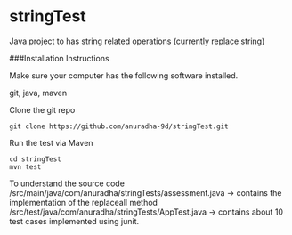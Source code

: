 # stringTest
Java project to has string related operations (currently replace string)

###Installation Instructions

Make sure your computer has the following software installed.

git,
java,
maven

Clone the git repo

```
git clone https://github.com/anuradha-9d/stringTest.git
```

Run the test via Maven

```
cd stringTest
mvn test
```

To understand the source code
/src/main/java/com/anuradha/stringTests/assessment.java -> contains the implementation of the replaceall method
/src/test/java/com/anuradha/stringTests/AppTest.java -> contains about 10 test cases implemented using junit.
